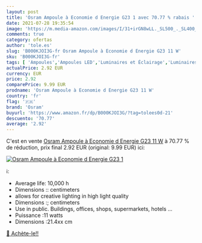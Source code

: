 ```yaml
---
layout: post
title: 'Osram Ampoule à Economie d Energie G23 1 avec 70.77 % rabais '
date: 2021-07-28 19:35:54
image: 'https://m.media-amazon.com/images/I/31+irGN8wLL._SL500_._SL400_.jpg'
comments: true
category: ofertas
author: 'tole.es'
slug: 'B000KJOI3G-fr Osram Ampoule à Economie d Energie G23 11 W'
sku: 'B000KJOI3G-fr'
tags: [ 'Ampoules','Ampoules LED','Luminaires et Éclairage','Luminaires et éclairage','osram', ]
actualPrice: 2.92 EUR
currency: EUR
price: 2.92
comparePrice: 9.99 EUR
prodname: 'Osram Ampoule à Economie d Energie G23 11 W'
country: 'fr'
flag: '🇫🇷'
brand: 'Osram'
buyurl: 'https://www.amazon.fr/dp/B000KJOI3G/?tag=tolees0d-21'
descuento: '70.77'
average: '2.92'
---
```


C'est en vente [Osram Ampoule à Economie d Energie G23 11 W](https://www.amazon.fr/dp/B000KJOI3G/?tag=tolees0d-21)  à  70.77 % de réduction, prix final  2.92 EUR (original: 9.99 EUR) ici:

[![Osram Ampoule à Economie d Energie G23 1](https://m.media-amazon.com/images/I/31+irGN8wLL._SL500_._SL400_.jpg)](https://www.amazon.fr/dp/B000KJOI3G/?tag=tolees0d-21)

ℹ️:

- Average life: 10,000 h
- Dimensions :: centimeters
- allows for creative lighting in high light quality
- Dimensions :; centimeters
- Use in public. Buildings, offices, shops, supermarkets, hotels …
- Puissance :11 watts
- Dimensions :21.4xx cm

[🛒 Achète-le!!](https://www.amazon.fr/dp/B000KJOI3G/?tag=tolees0d-21)

